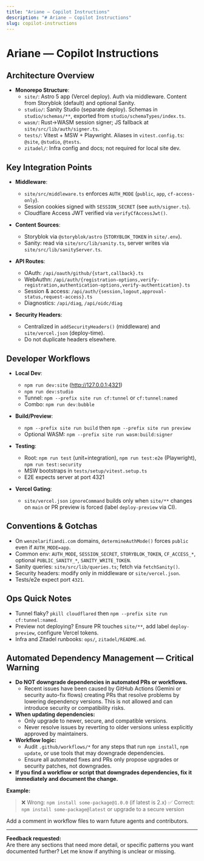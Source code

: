 ```yaml
---
title: "Ariane — Copilot Instructions"
description: "# Ariane — Copilot Instructions"
slug: copilot-instructions
---
```


# Ariane — Copilot Instructions

## Architecture Overview

- **Monorepo Structure**:
  - `site/`: Astro 5 app (Vercel deploy). Auth via middleware. Content from Storyblok (default) and optional Sanity.
  - `studio/`: Sanity Studio (separate deploy). Schemas in `studio/schemas/**`, exported from `studio/schemaTypes/index.ts`.
  - `wasm/`: Rust→WASM session signer; JS fallback at `site/src/lib/auth/signer.ts`.
  - `tests/`: Vitest + MSW + Playwright. Aliases in `vitest.config.ts`: `@site`, `@studio`, `@tests`.
  - `zitadel/`: Infra config and docs; not required for local site dev.

## Key Integration Points

- **Middleware**:

  - `site/src/middleware.ts` enforces `AUTH_MODE` (`public`, `app`, `cf-access-only`).
  - Session cookies signed with `SESSION_SECRET` (see `auth/signer.ts`).
  - Cloudflare Access JWT verified via `verifyCfAccessJwt()`.

- **Content Sources**:

  - Storyblok via `@storyblok/astro` (`STORYBLOK_TOKEN` in `site/.env`).
  - Sanity: read via `site/src/lib/sanity.ts`, server writes via `site/src/lib/sanityServer.ts`.

- **API Routes**:

  - OAuth: `/api/oauth/github/{start,callback}.ts`
  - WebAuthn: `/api/auth/{registration-options,verify-registration,authentication-options,verify-authentication}.ts`
  - Session & access: `/api/auth/{session,logout,approval-status,request-access}.ts`
  - Diagnostics: `/api/diag`, `/api/oidc/diag`

- **Security Headers**:
  - Centralized in `addSecurityHeaders()` (middleware) and `site/vercel.json` (deploy-time).
  - Do not duplicate headers elsewhere.

## Developer Workflows

- **Local Dev**:

  - `npm run dev:site` (http://127.0.0.1:4321)
  - `npm run dev:studio`
  - Tunnel: `npm --prefix site run cf:tunnel` or `cf:tunnel:named`
  - Combo: `npm run dev:bubble`

- **Build/Preview**:

  - `npm --prefix site run build` then `npm --prefix site run preview`
  - Optional WASM: `npm --prefix site run wasm:build:signer`

- **Testing**:

  - Root: `npm run test` (unit+integration), `npm run test:e2e` (Playwright), `npm run test:security`
  - MSW bootstraps in `tests/setup/vitest.setup.ts`
  - E2E expects server at port 4321

- **Vercel Gating**:
  - `site/vercel.json` `ignoreCommand` builds only when `site/**` changes on `main` or PR preview is forced (label `deploy-preview` via CI).

## Conventions & Gotchas

- On `wenzelarifiandi.com` domains, `determineAuthMode()` forces `public` even if `AUTH_MODE=app`.
- Common env: `AUTH_MODE`, `SESSION_SECRET`, `STORYBLOK_TOKEN`, `CF_ACCESS_*`, optional `PUBLIC_SANITY_*`, `SANITY_WRITE_TOKEN`.
- Sanity queries: `site/src/lib/queries.ts`; fetch via `fetchSanity()`.
- Security headers: modify only in middleware or `site/vercel.json`.
- Tests/e2e expect port `4321`.

## Ops Quick Notes

- Tunnel flaky? `pkill cloudflared` then `npm --prefix site run cf:tunnel:named`.
- Preview not deploying? Ensure PR touches `site/**`, add label `deploy-preview`, configure Vercel tokens.
- Infra and Zitadel runbooks: `ops/`, `zitadel/README.md`.

## Automated Dependency Management — Critical Warning

- **Do NOT downgrade dependencies in automated PRs or workflows.**
  - Recent issues have been caused by GitHub Actions (Gemini or security auto-fix flows) creating PRs that resolve problems by lowering dependency versions. This is not allowed and can introduce security or compatibility risks.
- **When updating dependencies:**
  - Only upgrade to newer, secure, and compatible versions.
  - Never resolve issues by reverting to older versions unless explicitly approved by maintainers.
- **Workflow logic:**
  - Audit `.github/workflows/*` for any steps that run `npm install`, `npm update`, or use tools that may downgrade dependencies.
  - Ensure all automated fixes and PRs only propose upgrades or security patches, not downgrades.
- **If you find a workflow or script that downgrades dependencies, fix it immediately and document the change.**

**Example:**
> ❌ Wrong: `npm install some-package@1.0.0` (if latest is 2.x)
> ✅ Correct: `npm install some-package@latest` or upgrade to a secure version

Add a comment in workflow files to warn future agents and contributors.

---

**Feedback requested:**  
Are there any sections that need more detail, or specific patterns you want documented further? Let me know if anything is unclear or missing.
